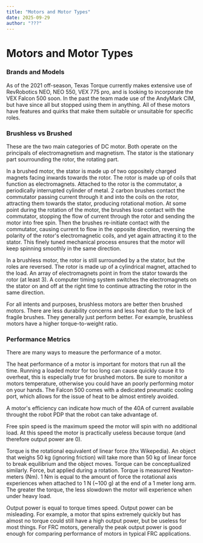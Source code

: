 ```yaml
---
title: "Motors and Motor Types"
date: 2025-09-29
author: "???"
---
```


# Motors and Motor Types

### Brands and Models

As of the 2021 off-season, Texas Torque currently makes extensive use of RevRobotics NEO, NEO 550, VEX 775 pro, and is looking to incorporate the VEX Falcon 500 soon. In the past the team made use of the AndyMark CIM, but have since all but stopped using them in anything. All of these motors have features and quirks that make them suitable or unsuitable for specific roles.

### Brushless vs Brushed

These are the two main categories of DC motor. Both operate on the principals of electromagnetism and magnetism. The stator is the stationary part sourrounding the rotor, the rotating part.

In a brushed motor, the stator is made up of two oppositely charged magnets facing inwards towards the rotor. The rotor is made up of coils that function as electromagnets. Attached to the rotor is the commutator, a periodically interrupted cylinder of metal. 2 carbon brushes contact the commutator passing current through it and into the coils on the rotor, attracting them towards the stator, producing rotational motion. At some point during the rotation of the motor, the brushes lose contact with the commutator, stopping the flow of current through the rotor and sending the motor into free spin. Then the brushes re-initiate contact with the commutator, causing current to flow in the opposite direction, reversing the polarity of the rotor's electromagnetic coils, and yet again attracting it to the stator. This finely tuned mechanical process ensures that the motor will keep spinning smoothly in the same direction.

In a brushless motor, the rotor is still surrounded by a the stator, but the roles are reversed. The rotor is made up of a cylindrical magnet, attached to the load. An array of electromagnets point in from the stator towards the rotor (at least 3). A computer timing system switches the electromagnets on the stator on and off at the right time to continue attracting the rotor in the same direction.

For all intents and purposes, brushless motors are better then brushed motors. There are less durability concerns and less heat due to the lack of fragile brushes. They generally just perform better. For example, brushless motors have a higher torque-to-weight ratio.

### Performance Metrics

There are many ways to measure the performance of a motor.

The heat performance of a motor is important for motors that run all the time. Running a loaded motor for too long can cause quickly cause it to overheat, this is especially true for brushed motors. Be sure to monitor a motors temperature, otherwise you could have an poorly performing motor on your hands. The Falcon 500 comes with a dedicated pneumatic cooling port, which allows for the issue of heat to be almost entirely avoided.

A motor's efficiency can indicate how much of the 40A of current available throught the robot PDP that the robot can take advantage of.

Free spin speed is the maximum speed the motor will spin with no additional load. At this speed the motor is practically useless because torque (and therefore output power are 0).

Torque is the rotational equivalent of linear force (thx Wikepedia). An object that weighs 50 kg (ignoring friction) will take more than 50 kg of linear force to break equilibrium and the object moves. Torque can be conceptualized similarly. Force, but applied during a rotation. Torque is measured Newton-meters (Nm). 1 Nm is equal to the amount of force the rotational axis experiences when attached to 1 N (~100 g) at the end of a 1 meter long arm. The greater the torque, the less slowdown the motor will experience when under heavy load.

Output power is equal to torque times speed. Output power can be misleading. For example, a motor that spins extremely quickly but has almost no torque could still have a high output power, but be useless for most things. For FRC motors, generally the peak output power is good enough for comparing performance of motors in typical FRC applications.
